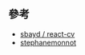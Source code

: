 ## 參考
- [sbayd / react-cv](https://github.com/sbayd/react-cv/blob/master/src/index.js)
- [stephanemonnot](https://stephanemonnot.com/)